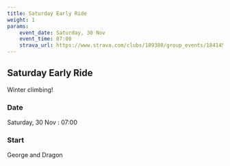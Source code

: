 ```yaml
---
title: Saturday Early Ride
weight: 1
params:
    event_date: Saturday, 30 Nov
    event_time: 07:00
    strava_url: https://www.strava.com/clubs/189380/group_events/1841453
---
```


## Saturday Early Ride 

Winter climbing! 

### Date

Saturday, 30 Nov : 07:00

### Start

George and Dragon 


